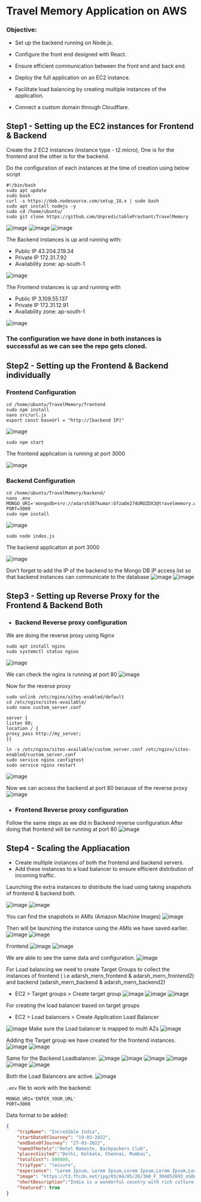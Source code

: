 # Travel Memory Application on AWS

### Objective:

 - Set up the backend running on Node.js.

 - Configure the front end designed with React.

 - Ensure efficient communication between the front end and back end.

 - Deploy the full application on an EC2 instance.

 - Facilitate load balancing by creating multiple instances of the application.

 - Connect a custom domain through Cloudflare.


## Step1 - Setting up the EC2 instances for Frontend & Backend

Create the 2 EC2 instances (instance type - t2.micro), One is for the frontend and the other is for the backend.

Do the configuration of each instances at the time of creation using below script

```
#!/bin/bash 
sudo apt update
sudo bash
curl -s https://deb.nodesource.com/setup_18.x | sudo bash
sudo apt install nodejs -y
sudo cd /home/ubuntu/
sudo git clone https://github.com/UnpredictablePrashant/TravelMemory
```
![image](https://github.com/AdarshIITDH/TravelMemory/assets/60352729/240c6b65-7e1d-4167-855a-c6f76497b829)
![image](https://github.com/AdarshIITDH/TravelMemory/assets/60352729/45693a8d-c068-4de2-a01e-5302cac1c0e2)
![image](https://github.com/AdarshIITDH/TravelMemory/assets/60352729/cc689901-e425-41a4-a6ef-d1a7c1bcee4b)

The Backend instances is up and running with:
 - Public IP 43.204.219.34 
 - Private IP 172.31.7.92 
 - Availability zone: ap-south-1

![image](https://github.com/AdarshIITDH/TravelMemory/assets/60352729/f25f0283-7310-461a-8600-36c2b5389e20)

The Frontend instances is up and running with 
 - Public IP 3.109.55.137 
 - Private IP 172.31.12.91 
 - Availability zone: ap-south-1 

![image](https://github.com/AdarshIITDH/TravelMemory/assets/60352729/59fe7260-a2ec-4c84-a9cf-4a1b615daaaf)
### The configuration we have done in both instances is successful as we can see the repo gets cloned.


## Step2 - Setting up the Frontend & Backend individually

### Frontend Configuration
    cd /home/ubuntu/TravelMemory/frontend
    sudo npm install
    nano src/url.js
    export const baseUrl = "http://[backend IP]"
![image](https://github.com/AdarshIITDH/TravelMemory/assets/60352729/50acdc40-edb7-47df-b68b-f2316e8022f4)

    sudo npm start   
The frontend application is running at port 3000

![image](https://github.com/AdarshIITDH/TravelMemory/assets/60352729/8c3c0f31-0a09-4e58-93b3-a563663a7071)

### Backend Configuration
    cd /home/ubuntu/TravelMemory/backend/
    nano .env
    MONGO_URI='mongodb+srv://adarsh307kumar:GfzaOe274UROZDX3@travelmemory.wxwkpag.mongodb.net/travelmemory'
    PORT=3000
    sudo npm install
    
![image](https://github.com/AdarshIITDH/TravelMemory/assets/60352729/fbb18fd8-9f7f-48c2-a400-62be3fed0022)

    sudo node index.js  
    
The backend application at port 3000

![image](https://github.com/AdarshIITDH/TravelMemory/assets/60352729/efb63c71-c3cb-4e26-a4d6-5b1a8da1c329)

Don’t forget to add the IP of the backend to the Mongo DB IP access list so that backend instances can communicate to the database 
![image](https://github.com/AdarshIITDH/TravelMemory/assets/60352729/574c7ccd-f75b-42be-a1d5-c31639aecf2d)
![image](https://github.com/AdarshIITDH/TravelMemory/assets/60352729/0ebe3fd4-0c07-4b08-95a8-bc1345e24948)

## Step3 - Setting up Reverse Proxy for the Frontend & Backend Both

 - ### Backend Reverse proxy configuration

We are doing the reverse proxy using Nginx
 
    sudo apt install nginx
    sudo systemctl status nginx 
    
![image](https://github.com/AdarshIITDH/TravelMemory/assets/60352729/6709c23e-6f36-4255-bd09-5b45e4cc7ddd)

We can check the nginx is running at port 80
![image](https://github.com/AdarshIITDH/TravelMemory/assets/60352729/d50a1528-0782-41d7-baf4-f201269392c3)

Now for the reverse proxy 
```
sudo unlink /etc/nginx/sites-enabled/default
cd /etc/nginx/sites-available/
sudo nano custom_server.conf
```

```
server { 
listen 80;
location / {
proxy_pass http://my_server;
}}
```
```
ln -s /etc/nginx/sites-available/custom_server.conf /etc/nginx/sites-enabled/custom_server.conf
sudo service nginx configtest
sudo service nginx restart
```
![image](https://github.com/AdarshIITDH/TravelMemory/assets/60352729/630c312b-4cc8-41b6-a670-ca7ee6e2a9b4)

Now we can access the backend at port 80 because of the reverse proxy
![image](https://github.com/AdarshIITDH/TravelMemory/assets/60352729/7ae36411-e9e5-4f97-ba73-6042f46b07a5)

 - ### Frontend Reverse proxy configuration

Follow the same steps as we did in Backend reverse configuration
After doing that frontend will be running at port 80
![image](https://github.com/AdarshIITDH/TravelMemory/assets/60352729/df69c313-681a-4c57-862d-f1ee70fcd253)


## Step4 - Scaling the Appliacation

 - Create multiple instances of both the frontend and backend servers.
 - Add these instances to a load balancer to ensure efficient distribution of incoming traffic.

Launching the extra instances to distribute the load using taking snapshots of frontend & backend both.

![image](https://github.com/AdarshIITDH/TravelMemory/assets/60352729/78b550fd-6dee-462b-b010-e7a68c398b7d)
![image](https://github.com/AdarshIITDH/TravelMemory/assets/60352729/dcfa2df4-ea7d-43c1-9806-73fc1272e787)

You can find the snapshots in AMIs (Amazon Machine Images)
![image](https://github.com/AdarshIITDH/TravelMemory/assets/60352729/2730bd95-bbd8-4d6d-9b76-282c6c71b790)

Then will be launching the instance using the AMIs we have saved earlier.
![image](https://github.com/AdarshIITDH/TravelMemory/assets/60352729/1ab4029f-c1c6-4fa4-9a1d-8ddeb839baa8)
![image](https://github.com/AdarshIITDH/TravelMemory/assets/60352729/5beb5758-187d-4945-824d-0b00a08d571c)

Frontend
![image](https://github.com/AdarshIITDH/TravelMemory/assets/60352729/409cf6a0-90e8-41a1-b311-5e3747785f81)
![image](https://github.com/AdarshIITDH/TravelMemory/assets/60352729/5888d14b-c5ef-44b4-bc63-8426ad812e2e)

We are able to see the same data and configuration.
![image](https://github.com/AdarshIITDH/TravelMemory/assets/60352729/cb3a548f-3809-4a6f-864b-1e7c454784c8)

For Load balancing we need to create Target Groups to collect the instances of frontend ( i.e                          adarsh_mern_frontend & adarsh_mern_frontend2) and backend (adarsh_mern_backend & adarsh_mern_backend2)

- EC2 > Target groups > Create target group
![image](https://github.com/AdarshIITDH/TravelMemory/assets/60352729/91ac2a51-be19-439c-ba6b-33e4b8973a9d)
![image](https://github.com/AdarshIITDH/TravelMemory/assets/60352729/bbe9475c-0826-4a14-a9a5-23b03dc37599)
![image](https://github.com/AdarshIITDH/TravelMemory/assets/60352729/49230a6b-2e30-444a-abed-8b3b74356c0a)

For creating the load balancer based on target groups
 - EC2 > Load balancers > Create Application Load Balancer

![image](https://github.com/AdarshIITDH/TravelMemory/assets/60352729/b46a6f81-2eea-4b60-a4a9-fcf8e9a7a6b6)
Make sure the Load balancer is mapped to multi AZs
![image](https://github.com/AdarshIITDH/TravelMemory/assets/60352729/4b081ca1-de2a-4992-a0ea-c42d90c64450)

Adding the Target group we have created for the frontend instances.
![image](https://github.com/AdarshIITDH/TravelMemory/assets/60352729/2f3f0160-6be8-4e55-97bb-c88389309d47)
![image](https://github.com/AdarshIITDH/TravelMemory/assets/60352729/9c92521b-c1f6-490d-9e4f-b759fcb74857)

Same for the Backend Loadbalancer.
![image](https://github.com/AdarshIITDH/TravelMemory/assets/60352729/2ef82c3f-8dcb-45eb-8db5-49be5bb0893b)
![image](https://github.com/AdarshIITDH/TravelMemory/assets/60352729/297caace-c2cc-4d8a-b001-af4e3602c352)
![image](https://github.com/AdarshIITDH/TravelMemory/assets/60352729/43366f1b-cfdf-4092-9408-37ee900cbe00)
![image](https://github.com/AdarshIITDH/TravelMemory/assets/60352729/0c03946c-2dd6-42fc-acd7-9d1ec17eef65)
![image](https://github.com/AdarshIITDH/TravelMemory/assets/60352729/3845df45-8d1f-4106-a1f7-d83f0902072d)
![image](https://github.com/AdarshIITDH/TravelMemory/assets/60352729/93482cd9-acf9-48e0-a4cb-5c2546b238f5)

Both the Load Balancers are active.
![image](https://github.com/AdarshIITDH/TravelMemory/assets/60352729/0a815a8f-5a1a-453e-9c97-bfb93ea2568c)














`.env` file to work with the backend:

```
MONGO_URI='ENTER_YOUR_URL'
PORT=3000
```

Data format to be added: 

```json
{
    "tripName": "Incredible India",
    "startDateOfJourney": "19-03-2022",
    "endDateOfJourney": "27-03-2022",
    "nameOfHotels":"Hotel Namaste, Backpackers Club",
    "placesVisited":"Delhi, Kolkata, Chennai, Mumbai",
    "totalCost": 800000,
    "tripType": "leisure",
    "experience": "Lorem Ipsum, Lorem Ipsum,Lorem Ipsum,Lorem Ipsum,Lorem Ipsum,Lorem Ipsum,Lorem Ipsum,Lorem Ipsum,Lorem Ipsum,Lorem Ipsum,Lorem Ipsum,Lorem Ipsum,Lorem Ipsum,Lorem Ipsum,Lorem Ipsum,Lorem Ipsum,Lorem Ipsum,Lorem Ipsum,Lorem Ipsum,Lorem Ipsum,Lorem Ipsum,Lorem Ipsum,Lorem Ipsum,Lorem Ipsum,Lorem Ipsum,Lorem Ipsum,Lorem Ipsum, ",
    "image": "https://t3.ftcdn.net/jpg/03/04/85/26/360_F_304852693_nSOn9KvUgafgvZ6wM0CNaULYUa7xXBkA.jpg",
    "shortDescription":"India is a wonderful country with rich culture and good people.",
    "featured": true
}
```
